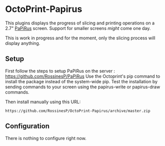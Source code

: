 # OctoPrint-Papirus

This plugins displays the progress of slicing and printing operations on a 2.7" [PaPiRus](https://www.pi-supply.com/product/papirus-epaper-eink-screen-hat-for-raspberry-pi/) screen.
Support for smaller screens *might* come one day.

This is work in progress and for the moment, only the slicing process will display anything.

## Setup

First follow the steps to setup PaPiRus on the server :
https://github.com/RossinesP/PaPiRus
Use the Octoprint's pip command to install the package instead of the system-wide pip.
Test the installation by sending commands to your screen using the papirus-write or papirus-draw commands.

Then install manually using this URL:

    https://github.com/RossinesP/OctoPrint-Papirus/archive/master.zip

## Configuration

There is nothing to configure right now.
